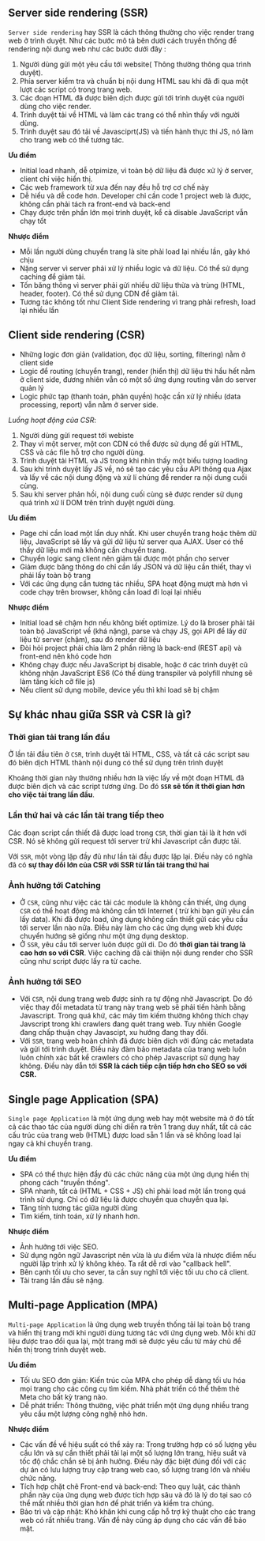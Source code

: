 ## **Server side rendering (SSR)**
`Server side rendering` hay SSR là cách thông thường cho việc render trang web ở trình duyệt. Như các bước mô tả bên dưới cách truyền thống để rendering nội dung web như các bước dưới đây :
        
  1. Người dùng gửi một yêu cầu tới website( Thông thường thông qua trình duyệt).
  2. Phía server kiểm tra và chuẩn bị nội dung HTML sau khi đã đi qua một lượt các script có trong trang web.
  3. Các đoạn HTML đã được biên dịch được gửi tới trình duyệt của người dùng cho việc render.
  4. Trình duyệt tải về HTML và làm các trang có thể nhìn thấy với người dùng.
  5. Trình duyệt sau đó tải về Javasciprt(JS) và tiến hành thực thi JS, nó làm cho trang web có thể tương tác.

**Ưu điểm**

- Initial load nhanh, dễ otpimize, vì toàn bộ dữ liệu đã được xử lý ở server, client chỉ việc hiển thị.
- Các web framework từ xưa đến nay đều hỗ trợ cơ chế này
- Dễ hiểu và dễ code hơn. Developer chỉ cần code 1 project web là được, không cần phải tách ra front-end và back-end
- Chạy được trên phần lớn mọi trình duyệt, kể cả disable JavaScript vẫn chạy tốt

**Nhược điểm**
- Mỗi lần người dùng chuyển trang là site phải load lại nhiều lần, gây khó chịu
- Nặng server vì server phải xử lý nhiều logic và dữ liệu. Có thể sử dụng caching để giảm tải.
- Tốn băng thông vì server phải gửi nhiều dữ liệu thừa và trùng (HTML, header, footer). Có thể sử dụng CDN để giảm tải.
- Tương tác không tốt như Client Side rendering vì trang phải refresh, load lại nhiều lần

## **Client side rendering (CSR)**

- Những logic đơn giản (validation, đọc dữ liệu, sorting, filtering) nằm ở client side
- Logic để routing (chuyển trang), render (hiển thị) dữ liệu thì hầu hết nằm ở client side, đương nhiên vẫn có một số ứng dụng routing vẫn do server quản lý
- Logic phức tạp (thanh toán, phân quyền) hoặc cần xử lý nhiều (data processing, report) vẫn nằm ở server side.

 *Luồng hoạt động của CSR*:

  1. Người dùng gửi request tới webiste
  2. Thay vì một server, một con CDN có thể được sử dụng để gửi HTML, CSS và các file hỗ trợ cho người dùng.
  3. Trình duyệt tải HTML và JS trong khi nhìn thấy một biểu tượng loading
  4. Sau khi trình duyệt lấy JS về, nó sẽ tạo các yêu cầu API thông qua Ajax và lấy về các nội dung động và xử lí chúng để render ra nội dung cuối cùng.
  5. Sau khi server phản hồi, nội dung cuối cùng sẽ được render sử dụng quá trình xử lí DOM trên trình duyệt người dùng.

  **Ưu điểm**
  - Page chỉ cần load một lần duy nhất. Khi user chuyển trang hoặc thêm dữ liệu, JavaScript sẽ lấy và gửi dữ liệu từ server qua AJAX. User có thể thấy dữ liệu mới mà không cần chuyển trang.
  - Chuyển logic sang client nên giảm tải được một phần cho server
  - Giảm được băng thông do chỉ cần lấy JSON và dữ liệu cần thiết, thay vì phải lấy toàn bộ trang
  - Với các ứng dụng cần tương tác nhiều, SPA hoạt động mượt mà hơn vì code chạy trên browser, không cần load đi loại lại nhiều

**Nhược điểm**

- Initial load sẽ chậm hơn nếu không biết optimize. Lý do là broser phải tải toàn bộ JavaScript về (khá nặng), parse và chạy JS, gọi API để lấy dữ liệu từ server (chậm), sau đó render dữ liệu
- Đòi hỏi project phải chia làm 2 phần riêng là back-end (REST api) và front-end nên khó code hơn
- Không chạy được nếu JavaScript bị disable, hoặc ở các trình duyệt cũ không nhận JavaScript ES6 (Có thể dùng transpiler và polyfill nhưng sẽ làm tăng kích cỡ file js)
- Nếu client sử dụng mobile, device yếu thì khi load sẽ bị chậm

## **Sự khác nhau giữa SSR và CSR là gì?**


### **Thời gian tải trang lần đầu**

 Ở lần tải đầu tiên ở `CSR`, trình duyệt tải HTML, CSS, và tất cả các script sau đó biên dịch HTML thành nội dung có thể sử dụng trên trình duyệt

 Khoảng thời gian này thường nhiều hơn là việc lấy về một đoạn HTML đã được biên dịch và các script tương ứng. Do đó **`SSR` sẽ tốn ít thời gian hơn cho việc tải trang lần đầu**.

### **Lần thứ hai và các lần tải trang tiếp theo**

Các đoạn script cần thiết đã được load trong `CSR`, thời gian tải là ít hơn với CSR. Nó sẽ không gửi request tới server trừ khi Javascript cần được tải.

Với  `SSR`, một vòng lặp đầy đủ như lần tải đầu được lặp lại. Điều này có nghĩa đã có **sự thay đổi lớn của CSR với SSR từ lần tải trang thứ hai**

### **Ảnh hưởng tới Catching**

- Ở `CSR`, cũng như việc các tải các module là không cần thiết, ứng dụng `CSR` có thể hoạt động mà không cần tới Internet ( trừ khi bạn gửi yêu cần lấy data). Khi đã được load, ứng dụng không cần thiết gửi các yêu cầu tới server lần nào nữa. Điều này làm cho các ứng dụng web khi được chuyển hướng sẽ giống như một ứng dụng desktop.
- Ở `SSR`, yêu cầu tới server luôn được gửi di. Do đó **thời gian tải trang là cao hơn so với CSR**. Việc caching đã cải thiện nội dung render cho SSR cũng như script được lấy ra từ cache.

### **Ảnh hưởng tới SEO**
- Với `CSR`, nội dung trang web được sinh ra tự động nhờ Javascript. Do đó việc thay đổi metadata từ trang này trang web sẽ phải tiến hành bằng Javascript. Trong quá khứ, các máy tìm kiếm thường không thích chạy Javscript trong khi crawlers đang quét trang web. Tuy nhiên Google đang chấp thuận chạy Javascipt, xu hướng đang thay đổi.
- Với `SSR`, trang web hoàn chỉnh đã được biên dịch với đúng các metadata và gửi tới trình duyệt. Điều này đàm bảo metadata của trang web luôn luôn chính xác bất kể crawlers có cho phép Javascript sử dụng hay không. Điều này dẫn tới **SSR là cách tiếp cận tiếp hơn cho SEO so với CSR.**

## **Single page Application (SPA)**

`Single page Application` là một ứng dụng web hay một website mà ở đó tất cả các thao tác của người dùng chỉ diễn ra trên 1 trang duy nhất, tất cả các cấu trúc của trang web (HTML) được load sẵn 1 lần và sẽ không load lại ngay cả khi chuyển trang.

**Ưu điểm**
- SPA có thể thực hiện đẩy đủ các chức năng của một ứng dụng hiển thị phong cách "truyền thống".
- SPA nhanh, tất cả (HTML + CSS + JS) chỉ phải load một lần trong quá trình sử dụng. Chỉ có dữ liệu là được chuyển qua chuyển qua lại.
- Tăng tính tương tác giữa người dùng
- Tìm kiếm, tính toán, xử lý nhanh hơn.

**Nhược điểm**
- Ảnh hưởng tới việc SEO.
- Sử dụng ngôn ngữ Javascript nên vừa là ưu điểm vừa là nhược điểm nếu người lập trình xử lý không khéo. Ta rất dễ rơi vào "callback hell".
- Bên cạnh tối ưu cho sever, ta cần suy nghĩ tới việc tối ưu cho cả client.
- Tải trang lần đầu sẽ nặng.

## **Multi-page Application (MPA)**

`Multi-page Application` là ứng dụng web truyền thống tải lại toàn bộ trang và hiển thị trang mới khi người dùng tương tác với ứng dụng web. Mỗi khi dữ liệu được trao đổi qua lại, một trang mới sẽ được yêu cầu từ máy chủ để hiển thị trong trình duyệt web.

**Ưu điểm**

-  Tối ưu SEO đơn giản: Kiến trúc của MPA cho phép dễ dàng tối ưu hóa mọi trang cho các công cụ tìm kiếm. Nhà phát triển có thể thêm thẻ Meta cho bất kỳ trang nào.
- Dễ phát triển: Thông thường, việc phát triển một ứng dụng nhiều trang yêu cầu một lượng công nghệ nhỏ hơn.

**Nhược điểm**

- Các vấn đề về hiệu suất có thể xảy ra: Trong trường hợp có số lượng yêu cầu lớn và sự cần thiết phải tải lại một số lượng lớn trang, hiệu suất và tốc độ chắc chắn sẽ bị ảnh hưởng. Điều này đặc biệt đúng đối với các dự án có lưu lượng truy cập trang web cao, số lượng trang lớn và nhiều chức năng.
- Tích hợp chặt chẽ Front-end và back-end: Theo quy luật, các thành phần này của ứng dụng web được tích hợp sâu và đó là lý do tại sao có thể mất nhiều thời gian hơn để phát triển và kiểm tra chúng.
- Bảo trì và cập nhật: Khó khăn khi cung cấp hỗ trợ kỹ thuật cho các trang web có rất nhiều trang. Vấn đề này cũng áp dụng cho các vấn đề bảo mật.